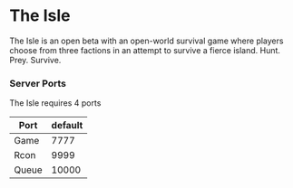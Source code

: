 # The Isle

The Isle is an open beta with an open-world survival game where players choose from three factions in an attempt to survive a fierce island. Hunt. Prey. Survive.

### Server Ports
The Isle requires 4 ports

| Port  | default |
|-------|---------|
| Game  | 7777    |
| Rcon  | 9999    |
| Queue | 10000   |

